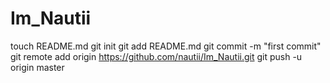 Im_Nautii
=========
touch README.md
git init
git add README.md
git commit -m "first commit"
git remote add origin https://github.com/nautii/Im_Nautii.git
git push -u origin master
